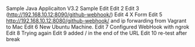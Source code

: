 Sample Java Applicaiton V3.2
Sample Edit
Edit 2
Edit 3 (http://192.168.10.12:8090/github-webhook/)
Edit 4 X Form
Edit 5 http://192.168.10.12:8080/github-webhook/ and ip forwarding from Vagrant to Mac
Edit 6 New Ubuntu Machine.
Edit 7 Configured WebHook with ngrok
Edit 8 Trying again
Edit 9 added / in the end of the URL
Edit 10 re-test after break
